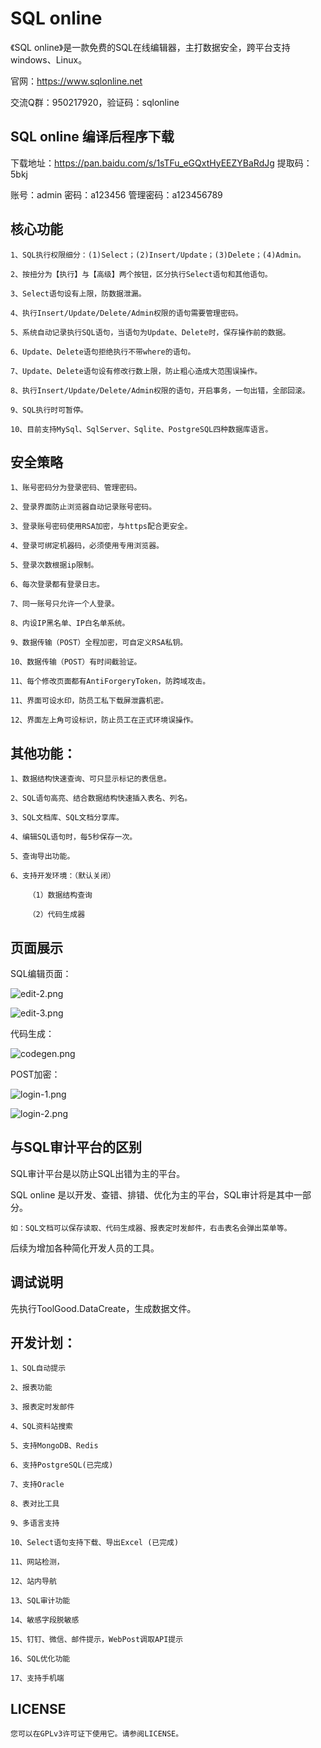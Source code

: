 # SQL online

《SQL online》是一款免费的SQL在线编辑器，主打数据安全，跨平台支持windows、Linux。

官网：https://www.sqlonline.net

交流Q群：950217920，验证码：sqlonline

## SQL online 编译后程序下载

下载地址：https://pan.baidu.com/s/1sTFu_eGQxtHyEEZYBaRdJg 提取码：5bkj 

账号：admin 密码：a123456 管理密码：a123456789



## 核心功能
    1、SQL执行权限细分：(1)Select；(2)Insert/Update；(3)Delete；(4)Admin。

    2、按扭分为【执行】与【高级】两个按钮，区分执行Select语句和其他语句。

    3、Select语句设有上限，防数据泄漏。

    4、执行Insert/Update/Delete/Admin权限的语句需要管理密码。

    5、系统自动记录执行SQL语句，当语句为Update、Delete时，保存操作前的数据。

    6、Update、Delete语句拒绝执行不带where的语句。

    7、Update、Delete语句设有修改行数上限，防止粗心造成大范围误操作。

    8、执行Insert/Update/Delete/Admin权限的语句，开启事务，一句出错，全部回滚。

    9、SQL执行时可暂停。

    10、目前支持MySql、SqlServer、Sqlite、PostgreSQL四种数据库语言。

## 安全策略
    1、账号密码分为登录密码、管理密码。

    2、登录界面防止浏览器自动记录账号密码。

    3、登录账号密码使用RSA加密，与https配合更安全。

    4、登录可绑定机器码，必须使用专用浏览器。

    5、登录次数根据ip限制。

    6、每次登录都有登录日志。

    7、同一账号只允许一个人登录。
    
    8、内设IP黑名单、IP白名单系统。

    9、数据传输（POST）全程加密，可自定义RSA私钥。

    10、数据传输（POST）有时间截验证。

    11、每个修改页面都有AntiForgeryToken，防跨域攻击。

    11、界面可设水印，防员工私下载屏泄露机密。

    12、界面左上角可设标识，防止员工在正式环境误操作。


## 其他功能：
    1、数据结构快速查询、可只显示标记的表信息。

    2、SQL语句高亮、结合数据结构快速插入表名、列名。

    3、SQL文档库、SQL文档分享库。

    4、编辑SQL语句时，每5秒保存一次。

    5、查询导出功能。

    6、支持开发环境：（默认关闭）

        （1）数据结构查询

        （2）代码生成器



## 页面展示
SQL编辑页面：

![edit-2.png](imgs/edit-2.png)

![edit-3.png](imgs/edit-3.png)

代码生成：

![codegen.png](imgs/codegen.png)


POST加密：

![login-1.png](imgs/login-1.png)

![login-2.png](imgs/login-2.png)

## 与SQL审计平台的区别
SQL审计平台是以防止SQL出错为主的平台。

SQL online 是以开发、查错、排错、优化为主的平台，SQL审计将是其中一部分。

    如：SQL文档可以保存读取、代码生成器、报表定时发邮件，右击表名会弹出菜单等。

后续为增加各种简化开发人员的工具。


## 调试说明
先执行ToolGood.DataCreate，生成数据文件。



## 开发计划：
    1、SQL自动提示

    2、报表功能

    3、报表定时发邮件

    4、SQL资料站搜索

    5、支持MongoDB、Redis

    6、支持PostgreSQL(已完成)

    7、支持Oracle

    8、表对比工具

    9、多语言支持

    10、Select语句支持下载、导出Excel (已完成)

    11、网站检测，

    12、站内导航

    13、SQL审计功能

    14、敏感字段脱敏感

    15、钉钉、微信、邮件提示，WebPost调取API提示

    16、SQL优化功能

    17、支持手机端

    


## LICENSE
    您可以在GPLv3许可证下使用它。请参阅LICENSE。